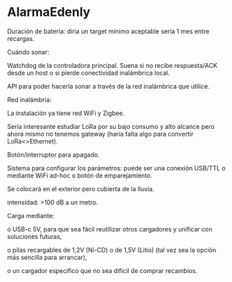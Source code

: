 # AlarmaEdenly

Duración de batería: diría un target mínimo aceptable sería 1 mes entre recargas.

Cuándo sonar:


Watchdog de la controladora principal. Suena si no recibe respuesta/ACK desde un host o si pierde conectividad inalámbrica local.

API para poder hacerla sonar a través de la red inalámbrica que utilice.

Red inalámbria:

La instalación ya tiene red WiFi y Zigbee.

Sería interesante estudiar LoRa por su bajo consumo y alto alcance pero ahora mismo no tenemos gateway (haría falta algo para convertir LoRa<>Ethernet).

Botón/interruptor para apagado.

Sistema para configurar los parámetros: puede ser una conexión USB/TTL o mediante WiFi ad-hoc o botón de emparejamiento.

Se colocará en el exterior pero cubierta de la lluvia.

intensidad: >100 dB a un metro.

Carga mediante:

o USB-c 5V, para que sea fácil reutilizar otros cargadores y unificar con soluciones futuras,

o pilas recargables de 1,2V (Ni-CD) o de 1,5V (Litio) (tal vez sea la opción más sencilla para arrancar),

o un cargador específico que no sea difícil de comprar recambios.

